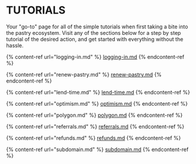 # TUTORIALS

Your "go-to" page for all of the simple tutorials when first taking a bite into the pastry ecosystem. Visit any of the sections below for a step by step tutorial of the desired action, and get started with everything without the hassle.

{% content-ref url="logging-in.md" %}
[logging-in.md](logging-in.md)
{% endcontent-ref %}

{% content-ref url="renew-pastry.md" %}
[renew-pastry.md](renew-pastry.md)
{% endcontent-ref %}

{% content-ref url="lend-time.md" %}
[lend-time.md](lend-time.md)
{% endcontent-ref %}

{% content-ref url="optimism.md" %}
[optimism.md](optimism.md)
{% endcontent-ref %}

{% content-ref url="polygon.md" %}
[polygon.md](polygon.md)
{% endcontent-ref %}

{% content-ref url="referrals.md" %}
[referrals.md](referrals.md)
{% endcontent-ref %}

{% content-ref url="refunds.md" %}
[refunds.md](refunds.md)
{% endcontent-ref %}

{% content-ref url="subdomain.md" %}
[subdomain.md](subdomain.md)
{% endcontent-ref %}

